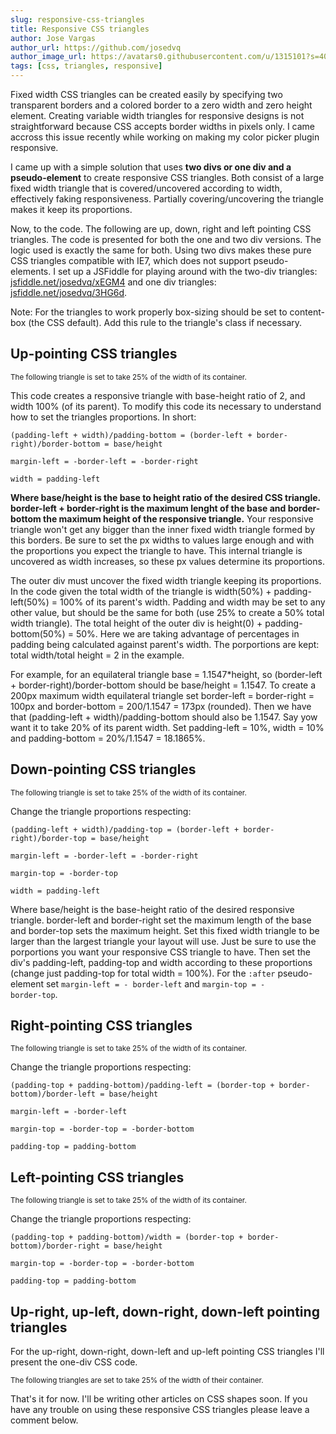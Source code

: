 ```yaml
---
slug: responsive-css-triangles
title: Responsive CSS triangles
author: Jose Vargas
author_url: https://github.com/josedvq
author_image_url: https://avatars0.githubusercontent.com/u/1315101?s=400&v=4
tags: [css, triangles, responsive]
---
```


Fixed width CSS triangles can be created easily by specifying two transparent borders and a colored border to a zero width and zero height element. Creating variable width triangles for responsive designs is not straightforward because CSS accepts border widths in pixels only. I came accross this issue recently while working on making my color picker plugin responsive.

I came up with a simple solution that uses <strong>two divs or one div and a pseudo-element</strong> to create responsive CSS triangles. Both consist of a large fixed width triangle that is covered/uncovered according to width, effectively faking responsiveness. Partially covering/uncovering the triangle makes it keep its proportions. 

Now, to the code. The following are up, down, right and left pointing CSS triangles. The code is presented for both the one and two div versions. The logic used is exactly the same for both. Using two divs makes these pure CSS triangles compatible with IE7, which does not support pseudo-elements. I set up a JSFiddle for playing around with the two-div triangles: <a href="http://jsfiddle.net/josedvq/xEGM4/">jsfiddle.net/josedvq/xEGM4</a> and one div triangles: <a href="http://jsfiddle.net/josedvq/3HG6d/">jsfiddle.net/josedvq/3HG6d</a>.

Note: For the triangles to work properly box-sizing should be set to content-box (the CSS default). Add this rule to the triangle's class if necessary.

<h2>Up-pointing CSS triangles</h2>

<small>The following triangle is set to take 25% of the width of its container.</small>

<script async src="https://jsfiddle.net/josedvq/kjfgpm8u/2/embed/html,css,result/dark/"></script>

This code creates a responsive triangle with base-height ratio of 2, and width 100% (of its parent). To modify this code its necessary to understand how to set the triangles proportions. In short:

`(padding-left + width)/padding-bottom = (border-left + border-right)/border-bottom = base/height`

`margin-left = -border-left = -border-right`

`width = padding-left`

<strong>Where base/height is the base to height ratio of the desired CSS triangle. border-left + border-right is the maximum lenght of the base and border-bottom the maximum height of the responsive triangle.</strong> Your responsive triangle won't get any bigger than the inner fixed width triangle formed by this borders. Be sure to set the px widths to values large enough and with the proportions you expect the triangle to have. This internal triangle is uncovered as width increases, so these px values determine its proportions.

The outer div must uncover the fixed width triangle keeping its proportions. In the code given the total width of the triangle is width(50%) + padding-left(50%) = 100% of its parent's width. Padding and width may be set to any other value, but should be the same for both (use 25% to create a 50% total width triangle). The total height of the outer div is height(0) + padding-bottom(50%) = 50%. Here we are taking advantage of percentages in padding being calculated against parent's width. The porportions are kept: total width/total height = 2 in the example.

For example, for an equilateral triangle base = 1.1547*height, so (border-left + border-right)/border-bottom should be base/height = 1.1547. To create a 200px maximum width equilateral triangle set border-left = border-right = 100px and border-bottom = 200/1.1547 = 173px (rounded). Then we have that (padding-left + width)/padding-bottom should also be 1.1547. Say yow want it to take 20% of its parent width. Set padding-left = 10%, width = 10% and padding-bottom = 20%/1.1547 = 18.1865%.


<h2>Down-pointing CSS triangles</h2>
 
<small>The following triangle is set to take 25% of the width of its container.</small>

<script async src="//jsfiddle.net/josedvq/oxqkv4wz/17/embed/html,css,result/dark/"></script>


Change the triangle proportions respecting:


`(padding-left + width)/padding-top = (border-left + border-right)/border-top = base/height`

`margin-left = -border-left = -border-right`

`margin-top = -border-top`

`width = padding-left`

Where base/height is the base-height ratio of the desired responsive triangle. border-left and border-right set the maximum length of the base and border-top sets the maximum height. Set this fixed width triangle to be larger than the largest triangle your layout will use.  Just be sure to use the porportions you want your responsive CSS triangle to have. Then set the div's padding-left, padding-top and width according to these proportions (change just padding-top for total width = 100%).
For the `:after` pseudo-element set <code>margin-left = - border-left</code> and <code>margin-top = - border-top</code>.

<h2>Right-pointing CSS triangles</h2>
 
<small>The following triangle is set to take 25% of the width of its container.</small>

<script async src="//jsfiddle.net/josedvq/3Ly2u7gk/3/embed/html,css,result/dark/"></script>

Change the triangle proportions respecting:

`(padding-top + padding-bottom)/padding-left = (border-top + border-bottom)/border-left = base/height`

`margin-left = -border-left`

`margin-top = -border-top = -border-bottom`

`padding-top = padding-bottom`


<h2>Left-pointing CSS triangles</h2>
 
<small>The following triangle is set to take 25% of the width of its container.</small>

<script async src="//jsfiddle.net/josedvq/9ar5pLmv/2/embed/html,css,result/dark/"></script>

Change the triangle proportions respecting:

`(padding-top + padding-bottom)/width = (border-top + border-bottom)/border-right = base/height`

`margin-top = -border-top = -border-bottom`

`padding-top = padding-bottom`


<h2>Up-right, up-left, down-right, down-left pointing triangles</h2>

For the up-right, down-right, down-left and up-left pointing CSS triangles I'll present the one-div CSS code.

<small>The following triangles are set to take 25% of the width of their container.</small>

<script async src="//jsfiddle.net/josedvq/mhsu4zec/2/embed/html,css,result/dark/"></script>

That's it for now. I'll be writing other articles on CSS shapes soon. If you have any trouble on using these responsive CSS triangles please leave a comment below.
